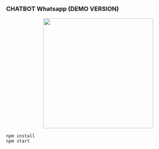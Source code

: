 ### CHATBOT Whatsapp (DEMO VERSION)

<p align="center">
  <img width="300" src="https://i.imgur.com/Oauef6t.png">
</p>

```
npm install
npm start
```
